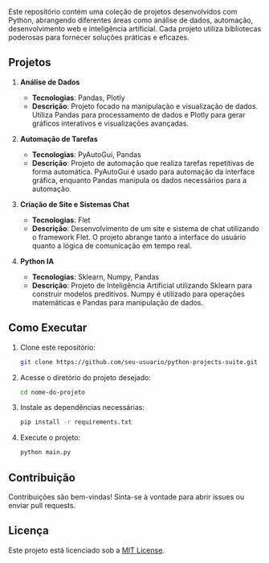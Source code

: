 Este repositório contém uma coleção de projetos desenvolvidos com Python, abrangendo diferentes áreas como análise de dados, automação, desenvolvimento web e inteligência artificial. Cada projeto utiliza bibliotecas poderosas para fornecer soluções práticas e eficazes.

## Projetos

1. **Análise de Dados**
   - **Tecnologias**: Pandas, Plotly
   - **Descrição**: Projeto focado na manipulação e visualização de dados. Utiliza Pandas para processamento de dados e Plotly para gerar gráficos interativos e visualizações avançadas.

2. **Automação de Tarefas**
   - **Tecnologias**: PyAutoGui, Pandas
   - **Descrição**: Projeto de automação que realiza tarefas repetitivas de forma automática. PyAutoGui é usado para automação da interface gráfica, enquanto Pandas manipula os dados necessários para a automação.

3. **Criação de Site e Sistemas Chat**
   - **Tecnologias**: Flet
   - **Descrição**: Desenvolvimento de um site e sistema de chat utilizando o framework Flet. O projeto abrange tanto a interface do usuário quanto a lógica de comunicação em tempo real.

4. **Python IA**
   - **Tecnologias**: Sklearn, Numpy, Pandas
   - **Descrição**: Projeto de Inteligência Artificial utilizando Sklearn para construir modelos preditivos. Numpy é utilizado para operações matemáticas e Pandas para manipulação de dados.

## Como Executar

1. Clone este repositório:
   ```bash
   git clone https://github.com/seu-usuario/python-projects-suite.git

2. Acesse o diretório do projeto desejado:
    ```bash
   cd nome-do-projeto
    
3. Instale as dependências necessárias:
    ```bash
   pip install -r requirements.txt
    
4. Execute o projeto:
    ```bash
   python main.py

## Contribuição
Contribuições são bem-vindas! Sinta-se à vontade para abrir issues ou enviar pull requests.

## Licença
Este projeto está licenciado sob a [MIT License](LICENSE).

